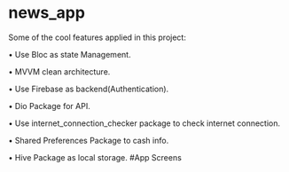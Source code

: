 # news_app

Some of the cool features applied in this project:

• Use Bloc as state Management.

• MVVM clean architecture.

• Use Firebase as backend(Authentication).

• Dio Package for API.

• Use internet_connection_checker package to check internet connection.

• Shared Preferences Package to cash info.

• Hive Package as local storage.
#App Screens
